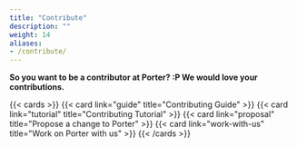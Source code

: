 ```yaml
---
title: "Contribute"
description: ""
weight: 14
aliases:
- /contribute/
---
```


**So you want to be a contributor at Porter? :P We would love your contributions.**

{{< cards >}}
{{< card link="guide" title="Contributing Guide" >}}
{{< card link="tutorial" title="Contributing Tutorial" >}}
{{< card link="proposal" title="Propose a change to Porter" >}}
{{< card link="work-with-us" title="Work on Porter with us" >}}
{{< /cards >}}
